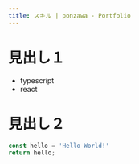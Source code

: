 ```yaml
---
title: スキル | ponzawa - Portfolio
---
```

# 見出し１

+ typescript
+ react

# 見出し２

``` HelloWorld.ts
const hello = 'Hello World!'
return hello;
```
